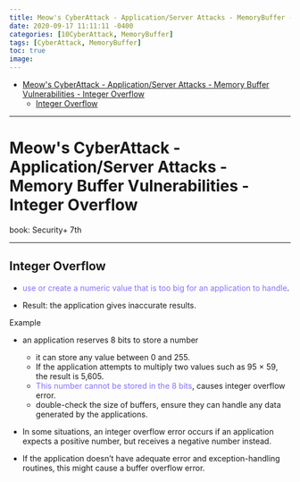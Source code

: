 ```yaml
---
title: Meow's CyberAttack - Application/Server Attacks - MemoryBuffer - Integer Overflow
date: 2020-09-17 11:11:11 -0400
categories: [10CyberAttack, MemoryBuffer]
tags: [CyberAttack, MemoryBuffer]
toc: true
image:
---
```


- [Meow's CyberAttack - Application/Server Attacks - Memory Buffer Vulnerabilities - Integer Overflow](#meows-cyberattack---applicationserver-attacks---memory-buffer-vulnerabilities---integer-overflow)
  - [Integer Overflow](#integer-overflow)

---

# Meow's CyberAttack - Application/Server Attacks - Memory Buffer Vulnerabilities - Integer Overflow 
 
book: Security+ 7th 
 
<font color=LightSlateBlue></font>
<font color=OrangeRed></font>

---

## Integer Overflow 

- <font color=LightSlateBlue>use or create a numeric value that is too big for an application to handle</font>.

- Result: the application gives inaccurate results. 

Example
- an application reserves 8 bits to store a number
  - it can store any value between 0 and 255. 
  - If the application attempts to multiply two values such as 95 × 59, the result is 5,605. 
  - <font color=LightSlateBlue>This number cannot be stored in the 8 bits</font>, causes integer overflow error.
  - double-check the size of buffers, ensure they can handle any data generated by the applications.

- In some situations, an integer overflow error occurs if an application expects a positive number, but receives a negative number instead. 

- If the application doesn’t have adequate error and exception-handling routines, this might cause a buffer overflow error. 
